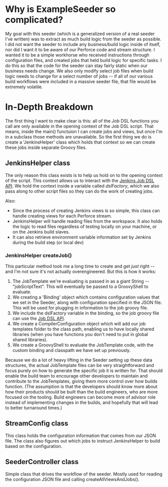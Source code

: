 # Why is ExampleSeeder so complicated?
My goal with this seeder (which is a generalized version of a real seeder I've written) was to extract as much build logic from the seeder as possible. I did not want the seeder to include any business/build logic inside of itself, nor did I want it to be aware of our Perforce code and stream structure. I wanted it to be a simple workhorse who received instructions through configuration files, and created jobs that held build logic for specific tasks. I do this so that the code for the seeder can stay fairly static when our business needs change. We also only modify select job files when build logic needs to change for a select number of jobs -- if all of our various build workflows were included in a massive seeder file, that file would be extremely volatile.

# In-Depth Breakdown

The first thing I want to make clear is this: all of the Job DSL functions you call are only available in the opening context of the Job DSL script. That means, inside the main() functuion I can create jobs and views, but once I'm in a subclass those methods are unavailable. So the first thing we do is create a 'JenkinsHelper' class which holds that context so we can create these jobs inside separate Groovy files.

## JenkinsHelper class
The only reason this class exists is to help us hold on to the opening context of the script. This context allows us to interact with the [Jenkins Job DSL API](https://jenkinsci.github.io/job-dsl-plugin/). We hold the context inside a variable called *dslFactory*, which we also pass along to other script files so they can do the work of creating jobs.

Also:

* Since the process of creating Jenkins views is so simple, this class can handle creating views for each Perforce stream.
* JenkinsHelper will handle reading files from the workspace. It also holds the logic to read files regardless of testing locally on your machine, or on the Jenkins build slaves.
* It can also retrieve environment variable information set by Jenkins during the build step (or local dev)

### JenkinsHelper createJob()
This particular method took me a long time to create and get *just* right -- and I'm not sure it's not actually overengineered. But this is how it works:

1. The JobTemplate we're evaluating is passed in as a giant String -- "jobScriptText". This will eventually be passed to a GroovyShell to evaluate.
1. We creating a 'Binding' object which contains configuration values that we set in the Seeder, along with configuration specified in the JSON file. This will be used for plugging in information to the job groovy file.
1. We include the dslFactory variable in the binding, so the job groovy file can use the [Job DSL API](https://jenkinsci.github.io/job-dsl-plugin/).
1. We create a CompilerConfiguration object which will add our job templates folder to the class path, enabling us to have locally shared libraries (when you have functions you don't need to put in global shared libraries).
1. We create a GroovyShell to evaluate the JobTemplate code, with the custom binding and classpath we have set up previously.

Because we do a lot of heavy lifting in the Seeder setting up these data structures, the actual JobTemplate files can be very straightforward and focus purely on how to generate the specific job it is written for. That should enable the build team to encourage other developers to maintain and contribute to the JobTemplates, giving them more control over how builds function. (The assumption is that the developers should know more about how their products should be built than the build engineers, who are more focused on the tooling. Build engineers can become more of advisor role instead of implementing changes in the builds, and hopefully that will lead to better turnaround times.)

## StreamConfig class
This class holds the configuration information that comes from our JSON file. The class also figures out which jobs to instruct JenkinsHelper to build based on the configuration.

## SeederController class
Simple class that drives the workflow of the seeder. Mostly used for reading the configuration JSON file and calling createAllViewsAndJobs().
